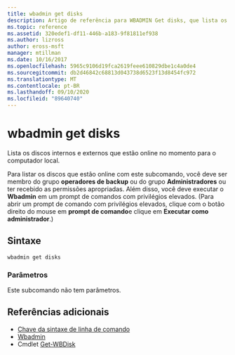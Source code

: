 ```yaml
---
title: wbadmin get disks
description: Artigo de referência para WBADMIN Get disks, que lista os discos internos e externos que estão online no momento para o computador local.
ms.topic: reference
ms.assetid: 320edef1-df11-446b-a183-9f81811ef938
ms.author: lizross
author: eross-msft
manager: mtillman
ms.date: 10/16/2017
ms.openlocfilehash: 5965c9106d19fca2619feee610829dbe1c4a0de4
ms.sourcegitcommit: db2d46842c68813d043738d6523f13d8454fc972
ms.translationtype: MT
ms.contentlocale: pt-BR
ms.lasthandoff: 09/10/2020
ms.locfileid: "89640740"
---
```

# <a name="wbadmin-get-disks"></a>wbadmin get disks



Lista os discos internos e externos que estão online no momento para o computador local.

Para listar os discos que estão online com este subcomando, você deve ser membro do grupo **operadores de backup** ou do grupo **Administradores** ou ter recebido as permissões apropriadas. Além disso, você deve executar o **Wbadmin** em um prompt de comandos com privilégios elevados. (Para abrir um prompt de comando com privilégios elevados, clique com o botão direito do mouse em **prompt de comando**e clique em **Executar como administrador**.)

## <a name="syntax"></a>Sintaxe

```
wbadmin get disks
```

### <a name="parameters"></a>Parâmetros

Este subcomando não tem parâmetros.

## <a name="additional-references"></a>Referências adicionais

- [Chave da sintaxe de linha de comando](command-line-syntax-key.md)
-   [Wbadmin](wbadmin.md)
-   Cmdlet [Get-WBDisk](/powershell/module/windowserverbackup/?view=winserver2012r2-ps)
